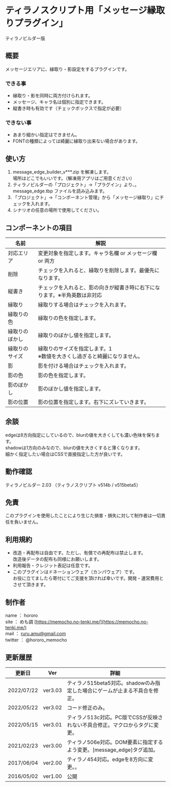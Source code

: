 # ティラノスクリプト用「メッセージ縁取りプラグイン」

ティラノビルダー版

## 概要

メッセージエリアに、縁取り・影設定をするプラグインです。
　
### できる事

- 縁取り・影を同時に両方付けられます。
- メッセージ、キャラ名は個別に指定できます。
- 縦書き時も有効です（チェックボックスで指定が必要）

### できない事

- あまり細かい指定はできません。
- FONTの種類によっては綺麗に縁取り出来ない場合があります。


## 使い方

1. message_edge_builder_v***.zip を解凍します。  
   場所はどこでもいいです。（解凍用アプリはご用意ください）
2. ティラノビルダーの「プロジェクト」→「プラグイン」より、。  
   message_edge.tbp ファイルを読み込みます。
3. 「プロジェクト」→「コンポーネント管理」から「メッセージ縁取り」にチェックを入れます。
4. シナリオの任意の場所で使用してください。


## コンポーネントの項目

| 名前           | 解説 |
|----------------|------|
| 対応エリア     | 変更対象を指定します。キャラ名欄 or メッセージ欄 or 両方 |
| 削除           | チェックを入れると、縁取りを削除します。最優先になります。 |
| 縦書き         | チェックを入れると、影の向きが縦書き時に右下になります。※半角英数は非対応 |
| 縁取り         | 縁取りする場合はチェックを入れます。 |
| 縁取りの色     | 縁取りの色を指定します。 |
| 縁取りのぼかし | 縁取りのぼかし値を指定します。 |
| 縁取りのサイズ | 縁取りのサイズを指定します。1<br>※数値を大きくし過ぎると綺麗になりません。 |
| 影             | 影を付ける場合はチェックを入れます。 |
| 影の色         | 影の色を指定します。 |
| 影のぼかし     | 影のぼかし値を指定します。 |
| 影の位置       | 影の位置を指定します。右下にズレていきます。 |


## 余談

edgeは8方向指定にしているので、blurの値を大きくしても濃い色味を保ちます。  
shadowは1方向のみなので、blurの値を大きくすると薄くなります。  
細かく指定したい場合はCSSで直接指定した方が良いです。  


## 動作確認

ティラノビルダー 2.03
（ティラノスクリプト v514b / v515beta5）


## 免責

このプラグインを使用したことにより生じた損害・損失に対して制作者は一切責任を負いません。


## 利用規約

 - 改造・再配布は自由です。ただし、有償での再配布は禁止します。  
 改造後データの配布も同様にお願いします。
 - 利用報告・クレジット表記は任意です。
 - このプラグインはドネーションウェア（カンパウェア）です。  
 お役に立てましたら寄付にてご支援を頂ければ幸いです。開発・運営費用とさせて頂きます。  


## 制作者

name    ： hororo  
site    ： めも調 [https://memocho.no-tenki.me/](https://memocho.no-tenki.me/)  
mail    ： ruru.amu@gmail.com  
twitter ： @hororo_memocho  


## 更新履歴

| 更新日     | Ver     | 詳細 |
|------------|---------|------|
| 2022/07/22 | ver3.03 | ティラノ515beta5対応。shadowのみ指定した場合にゲームが止まる不具合を修正。
| 2022/05/22 | ver3.02 | コード修正のみ。
| 2022/05/15 | ver3.01 | ティラノ513c対応。PC版でCSSが反映されない不具合修正。マクロからタグに変更。
| 2021/02/23 | ver3.00 | ティラノ506e対応。DOM要素に指定するよう変更。[message_edge]タグ追加。
| 2017/06/04 | ver2.00 | ティラノ454対応。edgeを8方向に変更。。
| 2016/05/02 | ver1.00 | 公開
